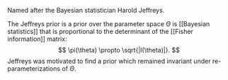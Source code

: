 Named after the Bayesian statistician Harold Jeffreys. 

The Jeffreys prior is a prior over the parameter space $\Theta$ is [[Bayesian statistics]] that is proportional to the determinant of the [[Fisher information]] matrix: 
$$
\pi(\theta) \propto \sqrt{|I(\theta)|}.
$$
Jeffreys was motivated to find a prior which remained invariant under re-parameterizations of $\Theta$. 